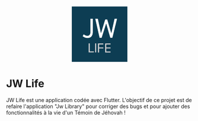 <p align="center">
  <img src="https://github.com/Noamcreator/jwlife/blob/master/assets/icons/jw_life.png?raw=true" alt="JW Life Logo" width="150">
</p>

# JW Life

JW Life est une application codée avec Flutter. L'objectif de ce projet est de refaire l'application "Jw Library" pour corriger des bugs et pour ajouter des fonctionnalités à la vie d'un Témoin de Jéhovah !
